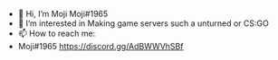 - 👋 Hi, I’m Moji Moji#1965
- 👀 I’m interested in Making game servers such a unturned or CS:GO
- 📫 How to reach me:
- Moji#1965
https://discord.gg/AdBWWVhSBf
